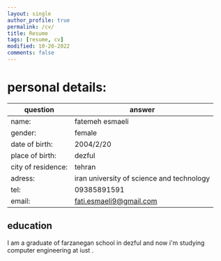 ```yaml
---
layout: single
author_profile: true
permalink: /cv/
title: Resume
tags: [resume, cv]
modified: 10-20-2022
comments: false
---
```

# personal details:

| question                 | answer                                      |
|  ----------------------- | ------------------------------------------- |
| name:                    | fatemeh esmaeli                             |
| gender:                  | female                                      |
| date of birth:           | 2004/2/20                                   |
| place of birth:          | dezful                                      |
| city of residence:       | tehran                                      |
| adress:                  | iran university of science and technology   |
| tel:                     | 09385891591                                 |
| email:                   | fati.esmaeli9@gmail.com                     |
    

## education 

I am a graduate of farzanegan school in dezful and now i'm studying computer engineering at iust .
